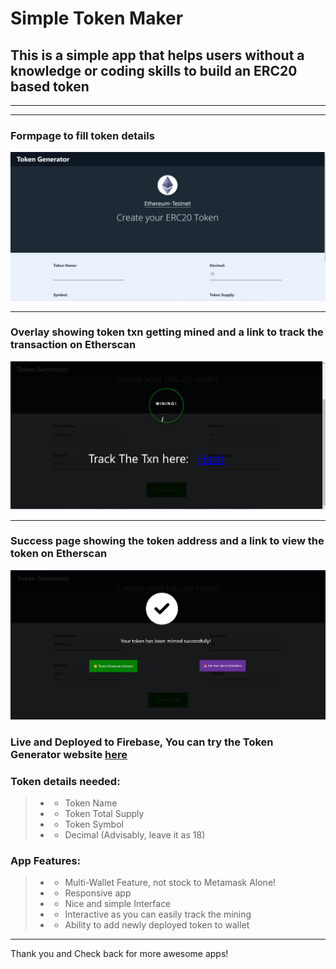 # Simple Token Maker
## This is a simple app that helps users without a knowledge or coding skills to build an ERC20 based token
___
___
### Formpage to fill token details
![Basic form page to fill token details](1.png)
____
### Overlay showing token txn getting mined and a link to track the transaction on Etherscan
![Overlay showing token txn getting mined and a link to track the transaction on Etherscan](2.png)
____
### Success page showing the token address and a link to view the token on Etherscan
![Success page showing the token address and a link to view the token on Etherscan](3.png)

### Live and Deployed to Firebase, You can try the Token Generator website [here](https://tokengenerator-1.web.app/)

### Token details needed:
> * - Token Name
> * - Token Total Supply
> * - Token Symbol
> * - Decimal (Advisably, leave it as 18)

### App Features:
> * - Multi-Wallet Feature, not stock to Metamask Alone!
> * - Responsive app
> * - Nice and simple Interface
> * - Interactive as you can easily track the mining
> * - Ability to add newly deployed token to wallet

--------------------------------------------
Thank you and Check back for more awesome apps!